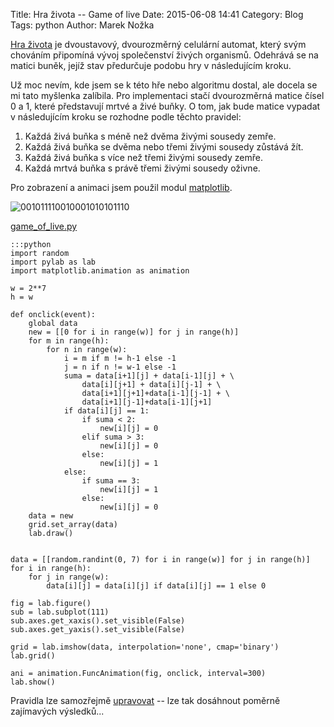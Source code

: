 Title: Hra života -- Game of live
Date: 2015-06-08 14:41
Category: Blog
Tags: python
Author: Marek Nožka

[Hra života]: http://cs.wikipedia.org/wiki/Hra_života
[matplotlib]: http://matplotlib.org/

[Hra života][] je dvoustavový, dvourozměrný celulární automat, který svým
chováním připomíná vývoj společenství živých organismů. Odehrává se na matici
buněk, jejíž stav předurčuje podobu hry v následujícím kroku.

Už moc nevím, kde jsem se k této hře nebo algoritmu dostal, ale docela se mi
tato myšlenka zalíbila. Pro implementaci stačí dvourozměrná matice čísel 0 a 1,
které představují mrtvé a živé buňky. O tom, jak bude matice vypadat v
následujícím kroku se rozhodne podle těchto pravidel:

1. Každá živá buňka s méně než dvěma živými sousedy zemře.
2. Každá živá buňka se dvěma nebo třemi živými sousedy zůstává žít.
3. Každá živá buňka s více než třemi živými sousedy zemře.
4. Každá mrtvá buňka s právě třemi živými sousedy oživne.

Pro zobrazení a animaci jsem použil modul [matplotlib][].

![001011110010001010101110]({filename}/img/gameoflive.png)

[game_of_live.py]({filename}/src/game_of_live.py)

    :::python
    import random
    import pylab as lab
    import matplotlib.animation as animation

    w = 2**7
    h = w

    def onclick(event):
        global data
        new = [[0 for i in range(w)] for j in range(h)]
        for m in range(h):
            for n in range(w):
                i = m if m != h-1 else -1
                j = n if n != w-1 else -1
                suma = data[i+1][j] + data[i-1][j] + \
                    data[i][j+1] + data[i][j-1] + \
                    data[i+1][j+1]+data[i-1][j-1] + \
                    data[i+1][j-1]+data[i-1][j+1]
                if data[i][j] == 1:
                    if suma < 2:
                        new[i][j] = 0
                    elif suma > 3:
                        new[i][j] = 0
                    else:
                        new[i][j] = 1
                else:
                    if suma == 3:
                        new[i][j] = 1
                    else:
                        new[i][j] = 0
        data = new
        grid.set_array(data)
        lab.draw()


    data = [[random.randint(0, 7) for i in range(w)] for j in range(h)]
    for i in range(h):
        for j in range(w):
            data[i][j] = data[i][j] if data[i][j] == 1 else 0

    fig = lab.figure()
    sub = lab.subplot(111)
    sub.axes.get_xaxis().set_visible(False)
    sub.axes.get_yaxis().set_visible(False)

    grid = lab.imshow(data, interpolation='none', cmap='binary')
    lab.grid()

    ani = animation.FuncAnimation(fig, onclick, interval=300)
    lab.show()

Pravidla lze samozřejmě 
[upravovat](http://cs.wikipedia.org/wiki/Hra_života#Pravidla_celul.C3.A1rn.C3.ADch_automat.C5.AF_zalo.C5.BEen.C3.BDch_na_H.C5.99e_.C5.BEivota)
-- lze tak dosáhnout poměrně zajímavých výsledků...

